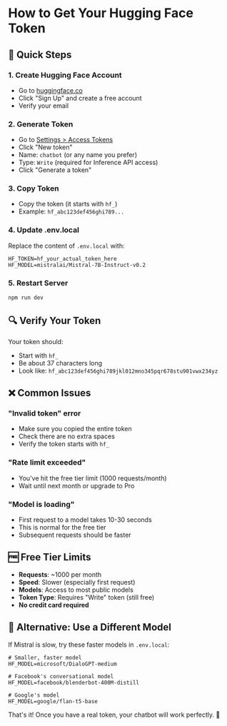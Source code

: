 # How to Get Your Hugging Face Token

## 🎯 Quick Steps

### 1. Create Hugging Face Account

- Go to [huggingface.co](https://huggingface.co)
- Click "Sign Up" and create a free account
- Verify your email

### 2. Generate Token

- Go to [Settings > Access Tokens](https://huggingface.co/settings/tokens)
- Click "New token"
- Name: `chatbot` (or any name you prefer)
- Type: `Write` (required for Inference API access)
- Click "Generate a token"

### 3. Copy Token

- Copy the token (it starts with `hf_`)
- Example: `hf_abc123def456ghi789...`

### 4. Update .env.local

Replace the content of `.env.local` with:

```env
HF_TOKEN=hf_your_actual_token_here
HF_MODEL=mistralai/Mistral-7B-Instruct-v0.2
```

### 5. Restart Server

```bash
npm run dev
```

## 🔍 Verify Your Token

Your token should:

- Start with `hf_`
- Be about 37 characters long
- Look like: `hf_abc123def456ghi789jkl012mno345pqr678stu901vwx234yz`

## ❌ Common Issues

### "Invalid token" error

- Make sure you copied the entire token
- Check there are no extra spaces
- Verify the token starts with `hf_`

### "Rate limit exceeded"

- You've hit the free tier limit (1000 requests/month)
- Wait until next month or upgrade to Pro

### "Model is loading"

- First request to a model takes 10-30 seconds
- This is normal for the free tier
- Subsequent requests should be faster

## 🆓 Free Tier Limits

- **Requests**: ~1000 per month
- **Speed**: Slower (especially first request)
- **Models**: Access to most public models
- **Token Type**: Requires "Write" token (still free)
- **No credit card required**

## 🚀 Alternative: Use a Different Model

If Mistral is slow, try these faster models in `.env.local`:

```env
# Smaller, faster model
HF_MODEL=microsoft/DialoGPT-medium

# Facebook's conversational model
HF_MODEL=facebook/blenderbot-400M-distill

# Google's model
HF_MODEL=google/flan-t5-base
```

That's it! Once you have a real token, your chatbot will work perfectly. 🎉
